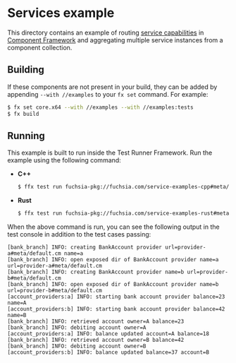 # Services example

This directory contains an example of routing
[service capabilities](/docs/concepts/components/capabilities/service.md)
in [Component Framework](/docs/concepts/components/introduction.md)
and aggregating multiple service instances from a component collection.

## Building

If these components are not present in your build, they can be added by
appending `--with //examples` to your `fx set` command. For example:

```bash
$ fx set core.x64 --with //examples --with //examples:tests
$ fx build
```

## Running

This example is built to run inside the Test Runner Framework. Run the example
using the following command:

-   **C++**

    ```bash
    $ ffx test run fuchsia-pkg://fuchsia.com/service-examples-cpp#meta/default.cm
    ```

-   **Rust**

    ```bash
    $ ffx test run fuchsia-pkg://fuchsia.com/service-examples-rust#meta/default.cm
    ```

When the above command is run, you can see the following output in the test console
in addition to the test cases passing:

```
[bank_branch] INFO: creating BankAccount provider url=provider-a#meta/default.cm name=a
[bank_branch] INFO: open exposed dir of BankAccount provider name=a url=provider-a#meta/default.cm
[bank_branch] INFO: creating BankAccount provider name=b url=provider-b#meta/default.cm
[bank_branch] INFO: open exposed dir of BankAccount provider name=b url=provider-b#meta/default.cm
[account_providers:a] INFO: starting bank account provider balance=23 name=A
[account_providers:b] INFO: starting bank account provider balance=42 name=B
[bank_branch] INFO: retrieved account owner=A balance=23
[bank_branch] INFO: debiting account owner=A
[account_providers:a] INFO: balance updated account=A balance=18
[bank_branch] INFO: retrieved account owner=B balance=42
[bank_branch] INFO: debiting account owner=B
[account_providers:b] INFO: balance updated balance=37 account=B
```
